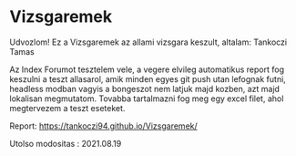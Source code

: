 # Vizsgaremek

Udvozlom!
Ez a Vizsgaremek az allami vizsgara keszult, altalam: Tankoczi Tamas

Az Index Forumot tesztelem vele, a vegere elvileg automatikus report fog keszulni a teszt allasarol, 
amik minden egyes git push utan lefognak futni, headless modban vagyis a bongeszot nem latjuk majd kozben, azt majd lokalisan megmutatom.
Tovabba tartalmazni fog meg egy excel filet, ahol megtervezem a teszt eseteket.

Report: https://tankoczi94.github.io/Vizsgaremek/

Utolso modositas : 2021.08.19
